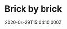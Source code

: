 ---
title: Brick by brick
category: blog
date: 2020-04-29T15:04:10.000Z
description: >-
  innovating in series B construction tech one project at a time.
---